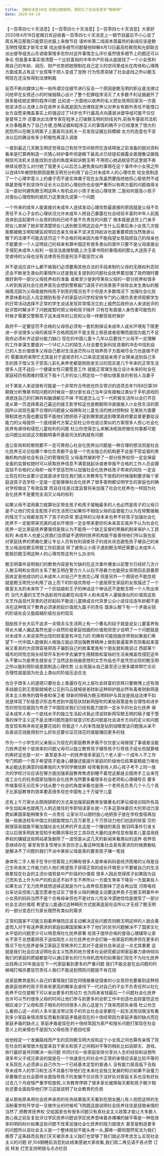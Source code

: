 ```yaml
---
title: 【睡前消息104】别放过鲍毓明，更别忘了还会有更多“鲍毓明”
date: 2020-04-19
---
```


【一百零四七十天消息】【一百零四七十天消息】【一百零四七十天消息】大家好2020年4月19日星期日欢迎收看一百零四七十天消息上一期节目最后不小心说了周五再见那我只能穿旧衣服上来做节目
请听听第二线闻本周最热的新闻应该是鲍玉明性侵案才新写文章 找出很多细节问题替他辩解4月13日最高检察院和光部联合派出督导组去山东调查案情多宏你对这件事情怎么评价虽然很多细节上的题还可以争论
但是基本事实很清楚一个比较富裕的中年中产阶级从底层找了一个小女孩利用自己的年龄、阅历、财产优势把她限制在自己定义的空间里成长在肉体和心理两方面成其占有这个女孩等于把人变成了宠物
行为性质突破了社会底线之所以鲍玉明现在还没有得到法律制裁

反而不断向媒体公布一些所谓交往细节进行反击一个原因是鲍玉明的职业是法律过问他早在女孩还小的时候就精心设计了整个犯罪程序消灭了大多数不利证据避开了很多能给她定罪的程序问题
比如说一方面他以收养的名义把女孩带回家另一方面他坚决否认法律上存在收养关系就是因为法律规定养父对养女有额外责任不能借口女方自愿来掩盖事实上的强迫过了14岁也不行最高点向基层派督导组可能不仅仅是督导工作
还要派出法律专家在程序上打破鲍玉明的防线另外,前些年基层司法机关办事粗暴为了自己方便,忽略证据和程序正义的事情的确不少已经激发了很大的民怨所以在鲍玉明案子上基层司法机关一旦发现证据比较模糊
女方的态度也不坚决以后的确没有多少积极性再深入调查

一直到最近几天鲍玉明还觉得自己有防守空间依然在连续释放之前准备的脱对资料看来是打算再制造一次猜心辩护事件但是眼下最高点已经提前揭露全面搜集证据我相信司法机关总能找到合适的角度来起诉鲍玉明
不用担心她逃脱惩罚这里就不再继续设想怎么对付她了我更关心以后怎么避免类似的事情在这个事件中小女孩之所以连续5年被控制原因是鲍玉明充分利用了自己对未成年人的心理优势
给女孩制造了一个心理学意义上的聋子而不是实体聋子现在女孩虽然要指控她但心智依然不成熟甚至做不到坚持作证长大以后的心理创伤也会很严重所以有两方面的问题值得关注一是如何避免鲍玉明这种人有机会对小孩子发动心理攻势
二是如何提高小孩子对类似心理控制的抵抗力这里我先说第一个问题

一个外来的成年人能直接对未成年人连续发动心理攻势最直接的原因就是父母不负责任不关心子女的心理状况允许未成年人把自己暴露在社会经验丰富的中年人前面具体到这起案件小女孩的妈妈已经不是不负责任的问题了
根本就是送货上门亲手把女儿卖掉了她非常清楚把女儿送到鲍玉明这边会产生什么后果后来小女孩几次报案都被鲍玉明软硬监视带回去亲生母亲不坚决支持起诉也是重要原因当然我承认
眼下的法律不可能去惩罚这个不合格的母亲因为我不能指望女孩指控自己的母亲也不能要求一个人证明自己的母亲有罪中国还有很多类似的案件只要不是父母直接出手侵犯未成年人权利
一般没法直接制裁上次玉章书院的事情闹的那么大送孩子去受虐待的父母也没有法律责任但是刑法不能惩罚父母

并不是说应该什么都不做我们必须要用其他合法的手段来制约父母的无限权利否则还会不断发生类似的事情所以还是我反复提到的问题社会抚养要加强了政府随时要做好剥夺一部分父母抚养权的准备
或者至少是剥夺某些父母的一部分抚养权很多人听到我说社会化抚养首先会想到警察敲门请孩子的场景我不排除会发生类似的极端情况因为父母直接拘待孩子到死的情况也不少但是大多数情况下
加强社会化抚养意味着社区人员定期到有孩子的家庭访问学校安排专门的心理负责老师观察学生的日常活动选择不正常的学生谈话发现异常情况立刻上报然后政府派人来该批评的批评暂时解决不了问题就暂时把父母和孩子隔开
只有在有直接人身伤害可能性的时候才需要交警察孩子这未成年的公民和父母一样都受政府保护

政府不一定要惩罚不合格的父母但必须有一套机制保证未成年人成长环境有下限更进一步说很多父母的表现不合格原因并不是主观上邪恶或者偷懒而是因为能力不足政府必须补齐这部分能力缺口
现在的中国儿童十几年以后要找个父母不一定理解的工作来谋生要面对一个14亿人口的陌生人社会要在新科技浪潮的冲击中找到自己的人生价值很多父母自己都对生活迷茫所以在培养孩子方面竭尽全力也是做不好的
需要政府来帮忙尤其是对于底层农村人口来说定娃娃亲用子女换亲送到自己多生的孩子借父生子受高儿彩礼来养老都是刚刚发生过的现实是几千年来的正常生活很多人还不适应一个健康女性只要愿意工作
就能正常谋生独立设计未来的社会在家庭经历有困难的情况下我十几岁的女儿预定给一个貌似很善良的有钱人当妻子

对于某些人来说很有可能是一个非常符合传统也符合常识的选项去年11月8日第39期我分析豫章书院问题的时候说一部分家长自己当年没有接触过类似于手机游戏的诱惑连自己的打麻将和酗酒都见不掉
不知道怎么让下一代积极生活所以会打开百度从第一页选择离自己最近的接王影学校这也是鲍毅明冷直接接入小女孩生活的原因所以说现在最不合理的问题是父母拥有对儿童生活的绝对控制权
在某些方面要限制其他方面也要监管不能他们想把孩子送到哪里就送到哪里政府要监督更要给没能力的父母提供一个底线替代方案之前杜公你也说过类似的方案很多人担心社会化抚养有虐待和侵犯儿童权利的问题
杜公你觉得怎么来解决呢政府做任何事都可能出问题比如说这次鲍毅明事件基层司法机构就有问题

连公安局和检察院都不一定可靠担心社会化抚养出问题是一种合理的想法但是社会化抚养无论交给哪个单位负责都不会是一个完全独立的机构更不会是不受监督的黑箱机构内部也会有自己的管理规范
父母虽然被剥夺了一部分抚养权但一定会保留全面的监督权随时可以获取抚养信息不满意就起诉或者举报不合格的工作人员会蹲监狱不合格的父母却一般不受惩罚所以加强社会化抚养给孩子带来的风险
一定会比现在的社会要少这就是进步现在我们搞义务教育在不放假的时候强制要求每个家庭送孩子去学校一定是一定能够做社会化抚养了很多案例都证明学生的家庭也的确对学校做出了有效监督
而且往往是过度监督将来加强了社会化抚养也一样因为社会化抚养不是要完全消灭父母的权利

如果父母不滥用暴力就算社区带走孩子和孩子接触最多的人也必然是孩子的父母只是不让他们完全支配孩子的生活而已如果你不相信父母的监督能力认为在频繁接触的情况下父母都发现不了孩子的异常
那这样的父母本来也养不好孩子加强社会化抚养不一定能带来完美的成长环境但一定会带来更好的未来其实我并不认为社会化抚养一定比家庭抚养要强但是我认为不能用一个缺乏监督的黑箱机制来保护人工民权利
未成年人也是公民我们会质疑不透明的抚养机构能不能善待他们所以我也反对家庭抚养的黑箱化要让专业人员有权利调查孩子的成长状态避免孩子被自己的亲生父母送给鲍玉明督工你前面说
除了避免让小孩子遇到鲍玉明还需要让未成年人能抵抗鲍玉明这种人的心理攻势这有什么办法吗

鲍玉明事件说明我们的教育内容是有欠缺的在这次事件爆发以前警方已经好几次介入鲍玉明和女孩的关系了鲍玉明在警方介入以后不用暴力也能把女孩带回去首要原因肯定是他成功的让未成年人对自己产生依恋心理
但是另外一个原因也不能忽视就是鲍玉明充分利用了自上而下的阶级优势给一个底层原生家庭的女孩描述了一个做富太太的未来吹了一个灰姑娘和王子的神话这个神话还不是鲍玉明一个人吹出来的
当代大量的文艺作品影视作品都在向成年人和未成年人灌输类似的价值观这些文艺作品现代背景的还好起码不敢说儿童换成古代背景公众小说往往连年龄都不避讳在这种情况下教育必须承担起价值观九篇子的责任
既承认眼下有一个矛盾尖锐的阶级社会又能超越阶级社会的现实

鼓励孩子长大后不追求一夫情夫与生活网上有一个著名的段子就是说女儿要富养免得长大被人骗这虽然也是小自然阶级家庭扭曲的价值观但至少说明了一个问题就是对未成年人来说突然出现的财富是有冲击力的
的确有可能扭曲世界观如果我们希望下一代中国人能做到人格独立就必须加强教育精神上做到普遍富养否则看起来富裕又善良的大叔很容易把孩子骗到自己的故事里我有个朋友就和我说过
西部某个城市的同性恋局长经常开车到中学去骗学生用精致和富裕的生活来掩盖性侵犯这年头不要以为是男生就安全了当然这些扭曲思想的文艺作品也不是凭空出现的鲍玉明之所以能利用阶级差距制造心理优势
让女孩服从自己甚至还让很多媒体帮忙论论合理性就是因为社会上类似的阶级压迫合法

也合乎很多人的道德只要社会上普遍存在对上层社会财富的崇拜只要微博上还有很多姑娘见到王思聪就喊老公见到马云就喊爸爸财新这种辩护就必然有毒者财新网是资本主义秩序的倡导者和保卫者
财新的特稿为鲍玉明辩护与其说是挑战法律不如说是体现了阶级意识形态考虑到中国现状财新网鼓吹的某些政策是有合理性和进步性的但恰恰是因为考虑了中国现状我们已经有能力提供一定水平的社会化抚养
保证未成年人有一个底线水平的独立生活起点我必须说财新网写鲍玉明的稿子属于堕落的保守主义这不是法律问题而是阶级意识形态问题是社会进步方向的定义权问题改变现有秩序肯定是要花钱的
但我这个人的本性就是钻到钱眼里谈问题我从来不会直说花钱能得到什么好处还要论证花钱花的值能赚回更多的钱

作为一个小学生的父亲我认为现在的家庭教育矛盾不仅仅是父母做错了事或者没能力抚养还有个低效率的问题父母可以独立教育孩子辅导孩子引导孩子成长但就算做的再好这也是一对一
甚至是多对一的抚养很多家庭几个老人家一个成年人不工作专门照顾一个孩子希望孩子能身心健康还能提升家庭的阶级地位结果是精疲力竭也未必能达到满意的结果我的大学同学微信群
经常看到有人担心孩子考不上同一层次的学校讨论应该在哪方面加强家庭教育焦虑到睡不着觉这都是企图用手工业来完成工业化的任务国家加强社会化抚养当然要多雇很多社会老师和心理辅导员
要多件缩事但无论花多少钱从整个社会的角度来看也是用一个老师去负责几个十几个孩子比家庭教育的效率要高很多现在中国有上千万留守儿童

还有上千万家长企图用辞职的方式来加强家庭教育安徽著名的茅坛城培训班所有高中生加起来也就两万人附近居住的专职培读家长就一万多这意味着巨大的劳动力浪费如果国家能稍微多负一点责任
让家长可以随时放心地把孩子放在学校食宿再加强一些接送校车中国立刻就能增加几百万甚至上千万劳动力他们创造的财富 交的税很容易就能平衡加强社会化抚养的开支这是一个赚钱的美目
鲍羽鸣事件引发关注以后很多网民发现知乎和腾讯等社交工具存在大量的送养信息有贩卖儿童滥用抚养权的嫌疑这些网站紧急删除了一波但是从这几天的新闻来看类似的送养 收养信息继续存在
甚至有恢复性增长多宫你怎么看这种现象社会真有需求的时候靠删帖是解决不了问题的我们不派中某些父母是真的要卖孩子赚一笔钱

身体有二手人贩子在寻价但客观上的确有很多人是单亲妈妈是经济困难的父母是自己生命丧失工作能力的人他们希望孩子获得正常的成长环境至少不要被自己的生活拖累现在社会的主流价值观是中产阶级的价值观
很多人因此觉得孩子如果因为自己而失去上升为中产的机会还不如不生不养所以一方面生育率下降另一方面某些人如果生出了无力抚养就想送掉这就是为什么收养信息删掉了还会再出现
河南电视台采访反拐卖儿童志愿者也证实了很多父母的确是主动要送养孩子在鲍玉明事件中小女孩的妈妈当然不是个合格母亲但也不是对女儿完全冷漠她恰恰是接受了一部分社会主流价值观
希望女儿能通过这种畸形方式脱离底层社会所以才无视了鲍玉明的一部分变态行为家长既然有类似的需求

正常的国家不可能又抱着养殖而应该主动解决这些问题否则鲍玉明这样的人就会乘虚而入对于有送养需求的家庭如果国家解决不了他们的贫穷问题解决不了国家文化水平低的问题至少可以特意用社化抚养原著
给孩子提供合格的食宿心理辅导让家长不至于总想着把孩子送给陌生人社化抚养也许会打破一些家庭的秩序但在更多的情况下社化抚养是保卫家庭正常秩序的工具对于底层社会来说这一点尤其重要
这就是我们社会应该证明社会主义性质的地方很多社会研究都证明家庭暴力虐待倾向我们的家庭的质疑都是可以通过家长的行为待机遗传的如果我们现在不为社化抚养出钱再过30年就会在下一代家庭看到更多的严重问题
我们不能总是在出问题的时候喊打喊杀要惩罚责任人我们不能说到预防问题就不肯花钱

说家庭教育是别人自己的事情我们现在同情被暴徒侵害的小女孩但也要看到这种扭曲家庭培养的孩子将来有更高的概率去虐待下一代对自己的子女不负责任所以社化抚养不仅仅是眼下可以省出更多的劳动力
也为将来省钱最后一个问题社会化抚养也许可以节约很多父母的时间让他们参与到更多的全职工作中创造社会财富但这也相应减少了父母和孩子相处的时间很多人担心这是为了效率而损失亲情
杜公你怎么看担心这一点的人多半是没带过孩子的农业社会全家都在一起生活劳动我没有看到多少家庭亲情浓厚反而看到家庭矛盾是现在的十倍经常因为家庭矛盾的缺点而在家庭矛盾的缺点上
家庭矛盾是现在的十倍经常因为家产和擅长问题打架现在社会意义上的亲情也不是因为父母给孩子题目吃穿

给他规定一个发展路线而产生的否则鲍玉明大叔和这个小女孩之间也算有亲情了现在社会的亲情很大程度来自于家长和孩子之间相对平等的相处比如说聊天、游戏、旅行最好是共同解决一些问题
共同讨论一些家庭安排分享对人生的经验和设想所谓多年父子成兄弟说的就是在一个快速变化的社会中正常的亲情应该是比较平等的关系现在人必须承认自己作为一个已经基本定型的普通人
没有能力居高临下去指导未成年人的学习和生活不具备引导他们在未来社会独立发展的知识如果不自量力非要像农业社会那样全面指导孩子的发展不仅对孩子没好处对家庭关系也没有好处
过去几个月疫情严重学校放假,义务教育停顿了很多家长被换每天都和孩子朝夕相处还要全面指导他们学习这就说明了社会教育的负担

是从那些原来用社会抚养承担的任务结果我天天看到在朋友圈儿有人抱怨这样的生活盼着学校开学说一旦做作业的时候鸡飞狗跳这就说明社会抚养往往是拯救亲情的当然了,把教育抚养权
交给国家也有很多问题只有真社会主义政策才能让大多数人放心我之前反复批评过学区抚养问题说学区抚养意味着赤裸裸的破平等是一种低效率的明码标价如果这些问题不改革加强社会化抚养的阻力就很大
甚至是制造更多的问题所以说社会主义是一个整体规划不能头疼一头,脚疼一脚但既然宪法为我们推荐了这条路而且我们天天被资本主义独打也受够了我们就必须考虑怎么实现社会主义的问题
好,104期睡前消息到此结束感谢大家收看,我们周二再见请不吝点赞 订阅 转发 打赏支持明镜与点点栏目

